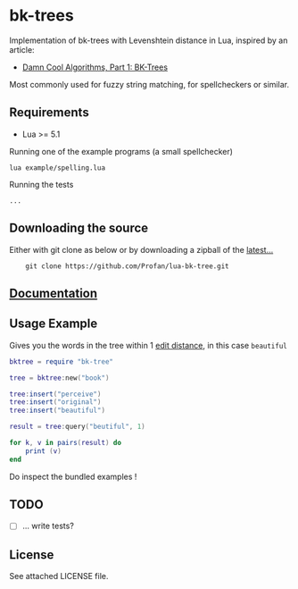 bk-trees
=================================
Implementation of bk-trees with Levenshtein distance in Lua, inspired by an article:
* [Damn Cool Algorithms, Part 1: BK-Trees](http://blog.notdot.net/2007/4/Damn-Cool-Algorithms-Part-1-BK-Trees)

Most commonly used for fuzzy string matching, for spellcheckers or similar.

Requirements
------------

* Lua >= 5.1

Running one of the example programs (a small spellchecker)

	lua example/spelling.lua

Running the tests

	...

Downloading the source
------------
Either with git clone as below or by downloading a zipball of the [latest...](https://github.com/Profan/bk-tree/archive/master.zip)
		
		git clone https://github.com/Profan/lua-bk-tree.git


[Documentation](http://profan.github.io/lua-bk-tree/)
------------


Usage Example
------------

Gives you the words in the tree within 1 [edit distance](http://en.wikipedia.org/wiki/Edit_distance), in this case `beautiful`

```lua
bktree = require "bk-tree"

tree = bktree:new("book")

tree:insert("perceive")
tree:insert("original")
tree:insert("beautiful")

result = tree:query("beutiful", 1)

for k, v in pairs(result) do
	print (v)
end
```

Do inspect the bundled examples !

TODO
------------

 - [ ] ... write tests?

License
------------
See attached LICENSE file.
